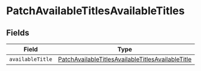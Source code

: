 # PatchAvailableTitlesAvailableTitles


## Fields

| Field                                                                                                                         | Type                                                                                                                          | Required                                                                                                                      | Description                                                                                                                   |
| ----------------------------------------------------------------------------------------------------------------------------- | ----------------------------------------------------------------------------------------------------------------------------- | ----------------------------------------------------------------------------------------------------------------------------- | ----------------------------------------------------------------------------------------------------------------------------- |
| `availableTitle`                                                                                                              | [PatchAvailableTitlesAvailableTitlesAvailableTitle](../../models/shared/patchavailabletitlesavailabletitlesavailabletitle.md) | :heavy_minus_sign:                                                                                                            | N/A                                                                                                                           |